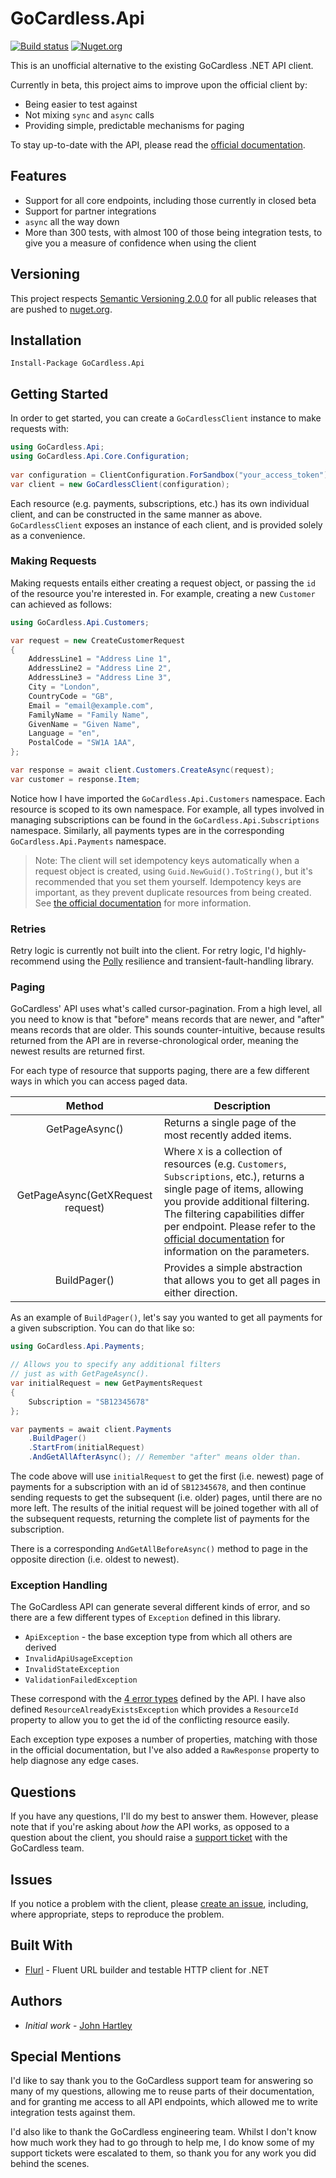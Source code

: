 # GoCardless.Api

[![Build status](https://ci.appveyor.com/api/projects/status/aowcdofcx48csujf/branch/master?svg=true)](https://ci.appveyor.com/project/john-hartley/gocardless-api)
[![Nuget.org](https://img.shields.io/nuget/v/GoCardless.Api.svg?style=flat)](https://www.nuget.org/packages/GoCardless.Api)

This is an unofficial alternative to the existing GoCardless .NET API client.

Currently in beta, this project aims to improve upon the official client by:

- Being easier to test against
- Not mixing `sync` and `async` calls
- Providing simple, predictable mechanisms for paging

To stay up-to-date with the API, please read the [official documentation](https://developer.gocardless.com/api-reference).

## Features

- Support for all core endpoints, including those currently in closed beta
- Support for partner integrations
- `async` all the way down
- More than 300 tests, with almost 100 of those being integration tests, to give you a measure of confidence when using the client

## Versioning

This project respects [Semantic Versioning 2.0.0](http://semver.org/spec/v2.0.0.html) for all public releases that are pushed to [nuget.org](https://nuget.org).

## Installation

    Install-Package GoCardless.Api
    
## Getting Started

In order to get started, you can create a `GoCardlessClient` instance to make requests with:

```c#
using GoCardless.Api;
using GoCardless.Api.Core.Configuration;
    
var configuration = ClientConfiguration.ForSandbox("your_access_token");
var client = new GoCardlessClient(configuration);
```

Each resource (e.g. payments, subscriptions, etc.) has its own individual client, and can be constructed in the same manner as above. `GoCardlessClient` exposes an instance of each client, and is provided solely as a convenience.

### Making Requests

Making requests entails either creating a request object, or passing the `id` of the resource you're interested in. For example, creating a new `Customer` can achieved as follows:

```c#
using GoCardless.Api.Customers;

var request = new CreateCustomerRequest
{
    AddressLine1 = "Address Line 1",
    AddressLine2 = "Address Line 2",
    AddressLine3 = "Address Line 3",
    City = "London",
    CountryCode = "GB",
    Email = "email@example.com",
    FamilyName = "Family Name",
    GivenName = "Given Name",
    Language = "en",
    PostalCode = "SW1A 1AA",
};

var response = await client.Customers.CreateAsync(request);
var customer = response.Item;
```

Notice how I have imported the `GoCardless.Api.Customers` namespace. Each resource is scoped to its own namespace. For example, all types involved in managing subscriptions can be found in the `GoCardless.Api.Subscriptions` namespace. Similarly, all payments types are in the corresponding `GoCardless.Api.Payments` namespace.

> Note: The client will set idempotency keys automatically when a request object is created, using `Guid.NewGuid().ToString()`, but it's recommended that you set them yourself. Idempotency keys are important, as they prevent duplicate resources from being created. See [the official documentation](https://developer.gocardless.com/api-reference/#making-requests-idempotency-keys) for more information.

### Retries

Retry logic is currently not built into the client. For retry logic, I'd highly-recommend using the [Polly](https://github.com/App-vNext/Polly) resilience and transient-fault-handling library.

### Paging

GoCardless' API uses what's called cursor-pagination. From a high level, all you need to know is that "before" means records that are newer, and "after" means records that are older. This sounds counter-intuitive, because results returned from the API are in reverse-chronological order, meaning the newest results are returned first.
    
For each type of resource that supports paging, there are a few different ways in which you can access paged data.

| Method | Description |
|:--------:|-----------|
| GetPageAsync() | Returns a single page of the most recently added items. |
| GetPageAsync(GetXRequest request) | Where `X` is a collection of resources (e.g. `Customers`, `Subscriptions`, etc.), returns a single page of items, allowing you provide additional filtering. The filtering capabilities differ per endpoint. Please refer to the [official documentation](https://developer.gocardless.com/api-reference/) for information on the parameters.
| BuildPager() | Provides a simple abstraction that allows you to get all pages in either direction. |

As an example of `BuildPager()`, let's say you wanted to get all payments for a given subscription. You can do that like so:

```c#
using GoCardless.Api.Payments;

// Allows you to specify any additional filters
// just as with GetPageAsync().
var initialRequest = new GetPaymentsRequest
{
    Subscription = "SB12345678"
};

var payments = await client.Payments
    .BuildPager()
    .StartFrom(initialRequest)
    .AndGetAllAfterAsync(); // Remember "after" means older than.
```

The code above will use `initialRequest` to get the first (i.e. newest) page of payments for a subscription with an id of `SB12345678`, and then continue sending requests to get the subsequent (i.e. older) pages, until there are no more left. The results of the initial request will be joined together with all of the subsequent requests, returning the complete list of payments for the subscription.

There is a corresponding `AndGetAllBeforeAsync()` method to page in the opposite direction (i.e. oldest to newest).

### Exception Handling

The GoCardless API can generate several different kinds of error, and so there are a few different types of `Exception` defined in this library. 

- `ApiException` - the base exception type from which all others are derived
- `InvalidApiUsageException`
- `InvalidStateException`
- `ValidationFailedException`

These correspond with the [4 error types](https://developer.gocardless.com/api-reference/#api-usage-errors) defined by the API. I have also defined `ResourceAlreadyExistsException` which provides a `ResourceId` property to allow you to get the id of the conflicting resource easily.

Each exception type exposes a number of properties, matching with those in the official documentation, but I've also added a `RawResponse` property to help diagnose any edge cases.

## Questions

If you have any questions, I'll do my best to answer them. However, please note that if you're asking about _how_ the API works, as opposed to a question about the client, you should raise a [support ticket](https://support.gocardless.com/hc/en-gb) with the GoCardless team.

## Issues

If you notice a problem with the client, please [create an issue](https://github.com/john-hartley/GoCardless.Api/issues/new), including, where appropriate, steps to reproduce the problem.
    
## Built With

- [Flurl](https://github.com/tmenier/Flurl) - Fluent URL builder and testable HTTP client for .NET

## Authors

- *Initial work* - [John Hartley](https://github.com/john-hartley)

## Special Mentions

I'd like to say thank you to the GoCardless support team for answering so many of my questions, allowing me to reuse parts of their documentation, and for granting me access to all API endpoints, which allowed me to write integration tests against them.

I'd also like to thank the GoCardless engineering team. Whilst I don't know how much work they had to go through to help me, I do know some of my support tickets were escalated to them, so thank you for any work you did behind the scenes.
